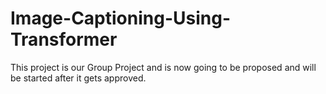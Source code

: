 # Image-Captioning-Using-Transformer
This project is our Group Project and is now going to be proposed and will be started after it gets approved.
